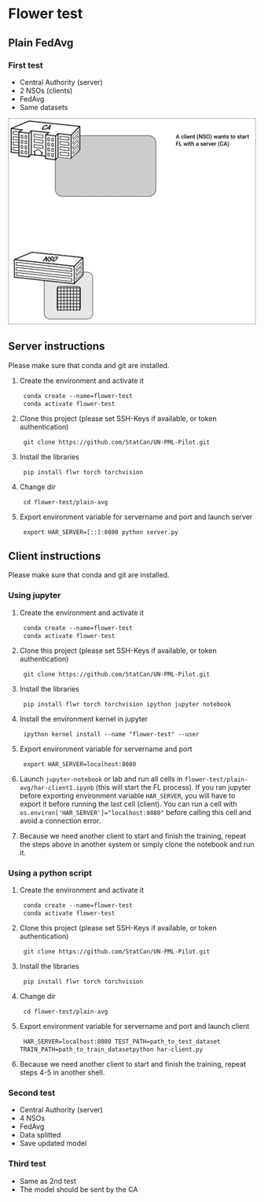# Flower test

## Plain FedAvg

### First test
- Central Authority (server)
- 2 NSOs (clients)
- FedAvg
- Same datasets
<img src="flower-test-1.gif" width="640" />

## Server instructions
Please make sure that conda and git are installed.
1. Create the environment and activate it

        conda create --name=flower-test
        conda activate flower-test
2. Clone this project (please set SSH-Keys if available, or token authentication)

        git clone https://github.com/StatCan/UN-PML-Pilot.git
3. Install the libraries

        pip install flwr torch torchvision
4. Change dir

        cd flower-test/plain-avg
4. Export environment variable for servername and port and launch server 

        export HAR_SERVER=[::]:8080 python server.py
        
## Client instructions
Please make sure that conda and git are installed.

### Using jupyter
1. Create the environment and activate it
        
        conda create --name=flower-test
        conda activate flower-test
2. Clone this project (please set SSH-Keys if available, or token authentication)
        
        git clone https://github.com/StatCan/UN-PML-Pilot.git
3. Install the libraries
        
        pip install flwr torch torchvision ipython jupyter notebook
4. Install the environment kernel in jupyter
        
        ipython kernel install --name "flower-test" --user
5. Export environment variable for servername and port 
        
        export HAR_SERVER=localhost:8080
6. Launch `jupyter-notebook` or lab and run all cells in `flower-test/plain-avg/har-client1.ipynb` (this will start the FL process). If you ran jupyter before exporting environment variable `HAR_SERVER`, you will have to export it before running the last cell (client). You can run a cell with `os.environ['HAR_SERVER']="localhost:8080"` before calling this cell and avoid a connection error.
7. Because we need another client to start and finish the training, repeat the steps above in another system or simply clone the notebook and run it.

### Using a python script
1. Create the environment and activate it
        
        conda create --name=flower-test
        conda activate flower-test
2. Clone this project (please set SSH-Keys if available, or token authentication)
        
        git clone https://github.com/StatCan/UN-PML-Pilot.git
3. Install the libraries
        
        pip install flwr torch torchvision
4. Change dir 
        
        cd flower-test/plain-avg
4. Export environment variable for servername and port and launch client 
        
        HAR_SERVER=localhost:8080 TEST_PATH=path_to_test_dataset TRAIN_PATH=path_to_train_datasetpython har-client.py
6. Because we need another client to start and finish the training, repeat steps 4-5 in another shell.

### Second test
- Central Authority (server)
- 4 NSOs
- FedAvg
- Data splitted
- Save updated model

### Third test
- Same as 2nd test
- The model should be sent by the CA





